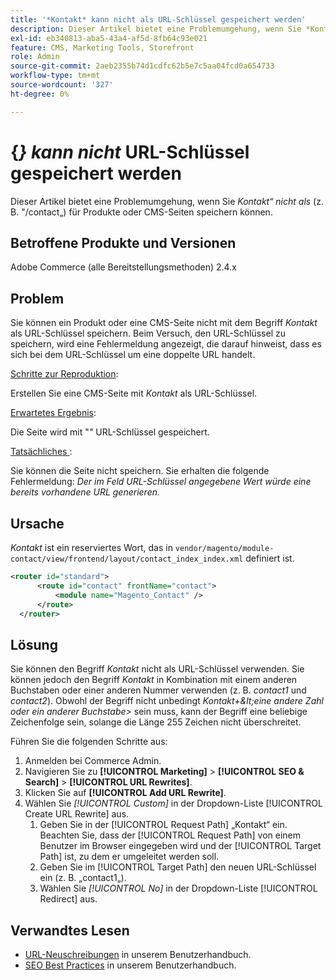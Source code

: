 ```yaml
---
title: '*Kontakt* kann nicht als URL-Schlüssel gespeichert werden'
description: Dieser Artikel bietet eine Problemumgehung, wenn Sie *Kontakt* nicht als URL-Schlüssel (z. B. "/contact„) für Produkte oder CMS-Seiten speichern können. Beim Versuch, den URL-Schlüssel zu speichern, wird eine Fehlermeldung angezeigt, die darauf hinweist, dass es sich bei dem URL-Schlüssel um eine doppelte URL handelt.
exl-id: eb340813-aba5-43a4-af5d-8fb64c93e021
feature: CMS, Marketing Tools, Storefront
role: Admin
source-git-commit: 2aeb2355b74d1cdfc62b5e7c5aa04fcd0a654733
workflow-type: tm+mt
source-wordcount: '327'
ht-degree: 0%

---
```


# &lbrace;*&rbrace; kann nicht* URL-Schlüssel gespeichert werden

Dieser Artikel bietet eine Problemumgehung, wenn Sie *Kontakt“ nicht als* (z. B. &quot;/contact„) für Produkte oder CMS-Seiten speichern können.

## Betroffene Produkte und Versionen

Adobe Commerce (alle Bereitstellungsmethoden) 2.4.x

## Problem

Sie können ein Produkt oder eine CMS-Seite nicht mit dem Begriff *Kontakt* als URL-Schlüssel speichern. Beim Versuch, den URL-Schlüssel zu speichern, wird eine Fehlermeldung angezeigt, die darauf hinweist, dass es sich bei dem URL-Schlüssel um eine doppelte URL handelt.

<u>Schritte zur Reproduktion</u>:

Erstellen Sie eine CMS-Seite mit *Kontakt* als URL-Schlüssel.

<u>Erwartetes Ergebnis</u>:

Die Seite wird mit &quot;*&quot;* URL-Schlüssel gespeichert.

<u>Tatsächliches </u>:

Sie können die Seite nicht speichern. Sie erhalten die folgende Fehlermeldung: *Der im Feld URL-Schlüssel angegebene Wert würde eine bereits vorhandene URL generieren.*

## Ursache

*Kontakt* ist ein reserviertes Wort, das in `vendor/magento/module-contact/view/frontend/layout/contact_index_index.xml` definiert ist.

```xml
<router id="standard">
      <route id="contact" frontName="contact">
          <module name="Magento_Contact" />
      </route>
  </router>
```

## Lösung

Sie können den Begriff *Kontakt* nicht als URL-Schlüssel verwenden. Sie können jedoch den Begriff *Kontakt* in Kombination mit einem anderen Buchstaben oder einer anderen Nummer verwenden (z. B. *contact1* und *contact2*). Obwohl der Begriff nicht unbedingt *Kontakt+\&lt;eine andere Zahl oder ein anderer Buchstabe\>* sein muss, kann der Begriff eine beliebige Zeichenfolge sein, solange die Länge 255 Zeichen nicht überschreitet.

Führen Sie die folgenden Schritte aus:

1. Anmelden bei Commerce Admin.
1. Navigieren Sie zu **[!UICONTROL Marketing]** > **[!UICONTROL SEO & Search]** > **[!UICONTROL URL Rewrites]**.
1. Klicken Sie auf **[!UICONTROL Add URL Rewrite]**.
1. Wählen Sie *[!UICONTROL Custom]* in der Dropdown-Liste [!UICONTROL Create URL Rewrite] aus.
   1. Geben Sie in der [!UICONTROL Request Path] „Kontakt“ ein. Beachten Sie, dass der [!UICONTROL Request Path] von einem Benutzer im Browser eingegeben wird und der [!UICONTROL Target Path] ist, zu dem er umgeleitet werden soll.
   1. Geben Sie im [!UICONTROL Target Path] den neuen URL-Schlüssel ein (z. B. „contact1„).
   1. Wählen Sie *[!UICONTROL No]* in der Dropdown-Liste [!UICONTROL Redirect] aus.

## Verwandtes Lesen

* [URL-Neuschreibungen](https://experienceleague.adobe.com/en/docs/commerce-admin/marketing/seo/url-rewrites/url-rewrite) in unserem Benutzerhandbuch.
* [SEO Best Practices](https://experienceleague.adobe.com/en/docs/commerce-admin/marketing/seo/seo-overview) in unserem Benutzerhandbuch.

